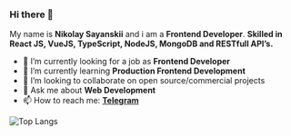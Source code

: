 ### Hi there 👋

My name is **Nikolay Sayanskii** and i am a **Frontend Developer**. **Skilled in React JS, VueJS, TypeScript, NodeJS, MongoDB and RESTfull API’s.**

- 🔭 I’m currently looking for a job as **Frontend Developer**
- 🌱 I’m currently learning **Production Frontend Development**
- 👯 I’m looking to collaborate on open source/commercial projects
- 💬 Ask me about **Web Development**
- 📫 How to reach me: **[Telegram](https://t.me/sarodinsky)**

![Top Langs](https://github-readme-stats.vercel.app/api/top-langs/?username=nikolaysarody&layout=compact&theme=dark&hide_border=true)
